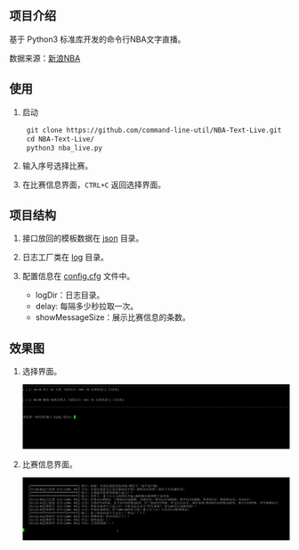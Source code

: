 ## 项目介绍

基于 Python3 标准库开发的命令行NBA文字直播。

数据来源：[新浪NBA](http://sports.sina.com.cn/nba/)

## 使用 

1. 启动

		git clone https://github.com/command-line-util/NBA-Text-Live.git
		cd NBA-Text-Live/
		python3 nba_live.py

2. 输入序号选择比赛。
3. 在比赛信息界面，`CTRL+C` 返回选择界面。

## 项目结构  

1. 接口放回的模板数据在 [json](./json) 目录。
2. 日志工厂类在 [log](./log) 目录。
3. 配置信息在 [config.cfg](config.cfg) 文件中。

	* logDir：日志目录。
	* delay: 每隔多少秒拉取一次。
	* showMessageSize：展示比赛信息的条数。

## 效果图

1. 选择界面。

	![选择界面](./images/select.png)

2. 比赛信息界面。

	![比赛信息界面](./images/message.png)

